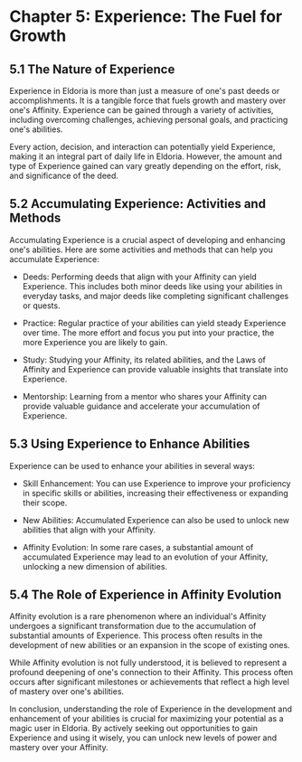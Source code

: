 # Chapter 5: Experience: The Fuel for Growth

## 5.1 The Nature of Experience

Experience in Eldoria is more than just a measure of one's past deeds or accomplishments. It is a tangible force that fuels growth and mastery over one's Affinity. Experience can be gained through a variety of activities, including overcoming challenges, achieving personal goals, and practicing one's abilities.

Every action, decision, and interaction can potentially yield Experience, making it an integral part of daily life in Eldoria. However, the amount and type of Experience gained can vary greatly depending on the effort, risk, and significance of the deed.

## 5.2 Accumulating Experience: Activities and Methods

Accumulating Experience is a crucial aspect of developing and enhancing one's abilities. Here are some activities and methods that can help you accumulate Experience:

* Deeds: Performing deeds that align with your Affinity can yield Experience. This includes both minor deeds like using your abilities in everyday tasks, and major deeds like completing significant challenges or quests.

* Practice: Regular practice of your abilities can yield steady Experience over time. The more effort and focus you put into your practice, the more Experience you are likely to gain.

* Study: Studying your Affinity, its related abilities, and the Laws of Affinity and Experience can provide valuable insights that translate into Experience.

* Mentorship: Learning from a mentor who shares your Affinity can provide valuable guidance and accelerate your accumulation of Experience.

## 5.3 Using Experience to Enhance Abilities

Experience can be used to enhance your abilities in several ways:

* Skill Enhancement: You can use Experience to improve your proficiency in specific skills or abilities, increasing their effectiveness or expanding their scope.

* New Abilities: Accumulated Experience can also be used to unlock new abilities that align with your Affinity.

* Affinity Evolution: In some rare cases, a substantial amount of accumulated Experience may lead to an evolution of your Affinity, unlocking a new dimension of abilities.

## 5.4 The Role of Experience in Affinity Evolution

Affinity evolution is a rare phenomenon where an individual's Affinity undergoes a significant transformation due to the accumulation of substantial amounts of Experience. This process often results in the development of new abilities or an expansion in the scope of existing ones.

While Affinity evolution is not fully understood, it is believed to represent a profound deepening of one's connection to their Affinity. This process often occurs after significant milestones or achievements that reflect a high level of mastery over one's abilities.

In conclusion, understanding the role of Experience in the development and enhancement of your abilities is crucial for maximizing your potential as a magic user in Eldoria. By actively seeking out opportunities to gain Experience and using it wisely, you can unlock new levels of power and mastery over your Affinity.
